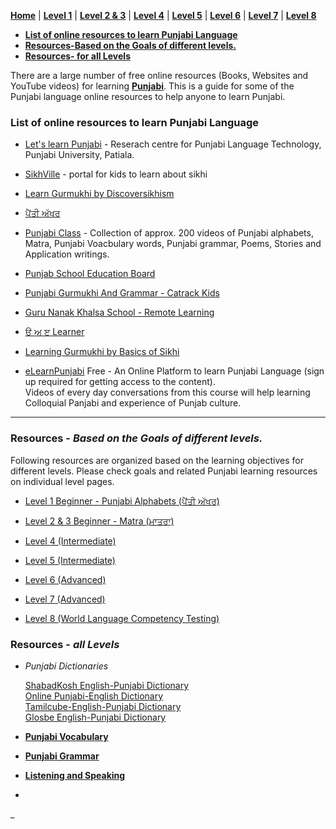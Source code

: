 **[Home](https://amardeep0.github.io/learnPunjabi/)** | **[Level 1](https://amardeep0.github.io/learnPunjabi/Punjabi_Alphabets/)** | **[Level 2 & 3](https://amardeep0.github.io/learnPunjabi/Level_2-3_Matra/)** | **[Level 4](https://amardeep0.github.io/learnPunjabi/Level-4_Intermediate/)** | **[Level 5](https://amardeep0.github.io/learnPunjabi/Level-5_intermediate/)** | **[Level 6](https://amardeep0.github.io/learnPunjabi/Level-6_Advanced/)** | **[Level 7](https://amardeep0.github.io/learnPunjabi/Level-7_Advanced/)** | **[Level 8](https://amardeep0.github.io/learnPunjabi/Level-8_WorldLanguageCompetencyTesting/)**
 

- **[List of online resources to learn Punjabi Language](https://amardeep0.github.io/learnPunjabi/#list-of-online-resources-to-learn-punjabi-language)**  
- **[Resources-Based on the Goals of different levels.](#resources---based-on-the-goals-of-different-levels)**  
- **[Resources- for all Levels](#resources---all-levels)**


There are a large number of free online resources (Books, Websites and YouTube videos) for learning **[Punjabi](https://www.omniglot.com/writing/punjabi.htm)**. This is a guide for some of the Punjabi language online resources to help anyone to learn Punjabi. 

### List of online resources to learn Punjabi Language

- [Let's learn Punjabi](http://www.learnpunjabi.org/intro1.asp) - Reserach centre for Punjabi Language Technology, Punjabi University, Patiala.

- [SikhVille](http://sikhville.org/) - portal for kids to learn about sikhi

- [Learn Gurmukhi by Discoversikhism](http://www.discoversikhism.com/punjabi/punjabi_gurmukhi_alphabet.html)

- [ਪੈਂਤੀ ਅੱਖਰ](http://pantiakhar.com/)

- [Punjabi Class](https://www.youtube.com/playlist?list=PLpejGvuZNTbT-14dtU_kjePyQRprpWGwp) - Collection of approx. 200 videos of Punjabi alphabets, Matra, Punjabi Voacbulary words, Punjabi grammar, Poems, Stories and Application writings.

- [Punjab School Education Board](http://www.pseb.ac.in/)

- [Punjabi Gurmukhi And Grammar - Catrack Kids](https://www.youtube.com/playlist?list=PL4G8rJ0IwSQ7_Jzg9JOp6zg8fuhZic5YY)

- [Guru Nanak Khalsa School - Remote Learning](https://sites.google.com/khalsaschool.us/remote/home)

- [ੳ ਅ ੲ Learner](https://punjabilearner.com/)

- [Learning Gurmukhi by Basics of Sikhi](https://www.youtube.com/playlist?list=PL5UNLfJ1TsJm0OHEOslS3NOqGduHwggGg)

- [eLearnPunjabi](http://elearnpunjabi.com/)  Free - An Online Platform to learn Punjabi Language (sign up required for getting access to the content).   
Videos of every day conversations from this course will help learning Colloquial Panjabi and experience of Punjab culture.


--------------


### Resources - *Based on the Goals of different levels.*

Following resources are organized based on the learning objectives for different levels. Please check goals and related Punjabi learning resources on individual level pages.

  - [Level 1 Beginner - Punjabi Alphabets (ਪੈਂਤੀ ਅੱਖਰ)](https://amardeep0.github.io/learnPunjabi/Punjabi_Alphabets/)
 
  - [Level 2 & 3 Beginner - Matra (ਮਾਤਰਾ)](https://amardeep0.github.io/learnPunjabi/Level_2-3_Matra/)
 
  - [Level 4 (Intermediate)](https://amardeep0.github.io/learnPunjabi/Level-4_Intermediate/)
 
  - [Level 5 (Intermediate)](https://amardeep0.github.io/learnPunjabi/Level-5_intermediate/)
 
  - [Level 6 (Advanced)](https://amardeep0.github.io/learnPunjabi/Level-6_Advanced/)
 
  - [Level 7 (Advanced)](https://amardeep0.github.io/learnPunjabi/Level-7_Advanced/)
 
  - [Level 8 (World Language Competency Testing)](https://amardeep0.github.io/learnPunjabi/Level-8_WorldLanguageCompetencyTesting/)
 

### Resources - *all Levels*

  - *Punjabi Dictionaries*  
    
    [ShabadKosh English-Punjabi Dictionary](https://www.shabdkosh.com/dictionary/english-punjabi/)  
    [Online Punjabi-English Dictionary](http://dic.learnpunjabi.org/default.aspx)  
    [Tamilcube-English-Punjabi Dictionary](http://dictionary.tamilcube.com/punjabi-dictionary.aspx)  
    [Glosbe English-Punjabi Dictionary](https://glosbe.com/en/pa)  
        
 
  - **[Punjabi Vocabulary](https://amardeep0.github.io/learnPunjabi/Punjabi_Vocabulary)**  
 
  - **[Punjabi Grammar](https://amardeep0.github.io/learnPunjabi/Punjabi_Grammar)**  

  - **[Listening and Speaking](https://amardeep0.github.io/learnPunjabi/Listening_and_Speaking_Topics)**  

  - 







_
 
 


